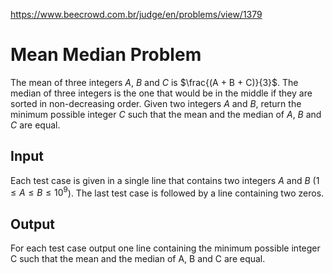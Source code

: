 https://www.beecrowd.com.br/judge/en/problems/view/1379

# Mean Median Problem

The mean of three integers $A$, $B$ and $C$ is $\frac{(A + B + C)}{3}$. The
median of three integers is the one that would be in the middle if they are
sorted in non-decreasing order. Given two integers $A$ and $B$, return the
minimum possible integer $C$ such that the mean and the median of $A$, $B$ and
$C$ are equal.

## Input

Each test case is given in a single line that contains two integers $A$ and
$B$ ($1 \leq A \leq B \leq 10^9$). The last test case is followed by a line
containing two zeros.

## Output

For each test case output one line containing the minimum possible integer C
such that the mean and the median of A, B and C are equal.
